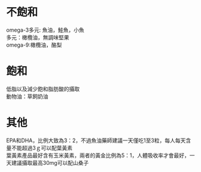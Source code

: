 # 不飽和
omega-3多元: 魚油，鮭魚，小魚  
多元：橄欖油，無調味堅果  
omega-9:橄欖油，酪梨  


# 飽和
低脂以及減少飽和脂肪酸的攝取  
動物油：草飼奶油  

# 其他
EPA和DHA，比例大致為3：2，不過魚油藥師建議一天僅吃1至3粒，每人每天含量不能超過3ｇ可以配葉黃素    
葉黃素產品最好含有玉米黃素，兩者的黃金比例為5：1，人體吸收率才會最好，一天建議攝取最高30mg可以配山桑子  


